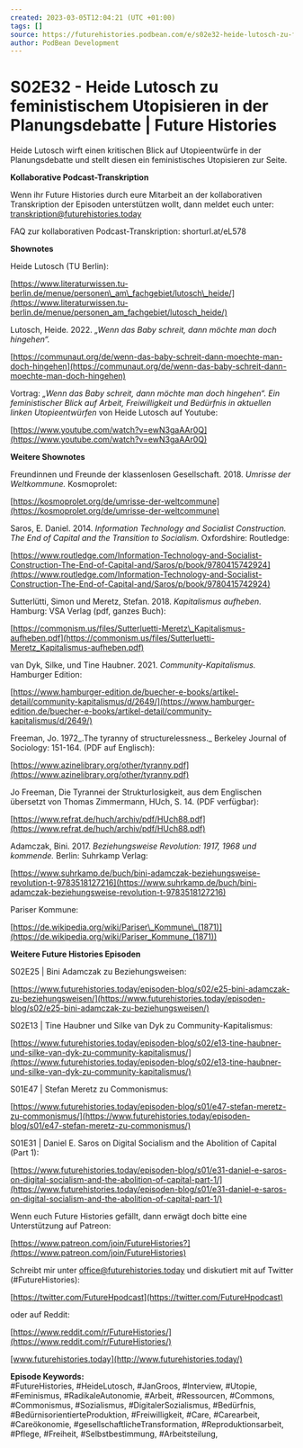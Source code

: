 ```yaml
---
created: 2023-03-05T12:04:21 (UTC +01:00)
tags: []
source: https://futurehistories.podbean.com/e/s02e32-heide-lutosch-zu-feministischen-utopien-in-der-planungsdebatte/
author: PodBean Development
---
```


# S02E32 - Heide Lutosch zu feministischem Utopisieren in der Planungsdebatte | Future Histories

Heide Lutosch wirft einen kritischen Blick auf Utopieentwürfe in der Planungsdebatte und stellt diesen ein feministisches Utopisieren zur Seite.  

**Kollaborative Podcast-Transkription**

Wenn ihr Future Histories durch eure Mitarbeit an der kollaborativen Transkription der Episoden unterstützen wollt, dann meldet euch unter:  
[transkription@futurehistories.today](mailto:transkription@futurehistories.today)

FAQ zur kollaborativen Podcast-Transkription: shorturl.at/eL578

**Shownotes**

Heide Lutosch (TU Berlin):

[https://www.literaturwissen.tu-berlin.de/menue/personen\_am\_fachgebiet/lutosch\_heide/](https://www.literaturwissen.tu-berlin.de/menue/personen_am_fachgebiet/lutosch_heide/)

  
Lutosch, Heide. 2022. _„Wenn das Baby schreit, dann möchte man doch hingehen“._

[https://communaut.org/de/wenn-das-baby-schreit-dann-moechte-man-doch-hingehen](https://communaut.org/de/wenn-das-baby-schreit-dann-moechte-man-doch-hingehen)

  
Vortrag: _„Wenn das Baby schreit, dann möchte man doch hingehen“. Ein feministischer Blick auf Arbeit, Freiwilligkeit und Bedürfnis in aktuellen linken Utopieentwürfen_ von Heide Lutosch auf Youtube:

[https://www.youtube.com/watch?v=ewN3gaAAr0Q](https://www.youtube.com/watch?v=ewN3gaAAr0Q)

  
**Weitere Shownotes**

Freundinnen und Freunde der klassenlosen Gesellschaft. 2018. _Umrisse der Weltkommune._ Kosmoprolet:

[https://kosmoprolet.org/de/umrisse-der-weltcommune](https://kosmoprolet.org/de/umrisse-der-weltcommune)

  
Saros, E. Daniel. 2014. _Information Technology and Socialist Construction. The End of Capital and the Transition to Socialism._ Oxfordshire: Routledge:

[https://www.routledge.com/Information-Technology-and-Socialist-Construction-The-End-of-Capital-and/Saros/p/book/9780415742924](https://www.routledge.com/Information-Technology-and-Socialist-Construction-The-End-of-Capital-and/Saros/p/book/9780415742924)

  
Sutterlütti, Simon und Meretz, Stefan. 2018. _Kapitalismus aufheben._ Hamburg: VSA Verlag (pdf, ganzes Buch):

[https://commonism.us/files/Sutterluetti-Meretz\_Kapitalismus-aufheben.pdf](https://commonism.us/files/Sutterluetti-Meretz_Kapitalismus-aufheben.pdf)

  
van Dyk, Silke, und Tine Haubner. 2021. _Community-Kapitalismus._ Hamburger Edition:

[https://www.hamburger-edition.de/buecher-e-books/artikel-detail/community-kapitalismus/d/2649/](https://www.hamburger-edition.de/buecher-e-books/artikel-detail/community-kapitalismus/d/2649/)

  
Freeman, Jo. 1972_.The tyranny of structurelessness._ Berkeley Journal of Sociology: 151-164. (PDF auf Englisch):

[https://www.azinelibrary.org/other/tyranny.pdf](https://www.azinelibrary.org/other/tyranny.pdf)

  
Jo Freeman, Die Tyrannei der Strukturlosigkeit, aus dem Englischen übersetzt von Thomas Zimmermann, HUch, S. 14. (PDF verfügbar):

[https://www.refrat.de/huch/archiv/pdf/HUch88.pdf](https://www.refrat.de/huch/archiv/pdf/HUch88.pdf)

  
Adamczak, Bini. 2017. _Beziehungsweise Revolution: 1917, 1968 und kommende._ Berlin: Suhrkamp Verlag:

[https://www.suhrkamp.de/buch/bini-adamczak-beziehungsweise-revolution-t-9783518127216](https://www.suhrkamp.de/buch/bini-adamczak-beziehungsweise-revolution-t-9783518127216)

  
Pariser Kommune:

[https://de.wikipedia.org/wiki/Pariser\_Kommune\_(1871)](https://de.wikipedia.org/wiki/Pariser_Kommune_(1871))

  
**Weitere Future Histories Episoden**

S02E25 | Bini Adamczak zu Beziehungsweisen:

[https://www.futurehistories.today/episoden-blog/s02/e25-bini-adamczak-zu-beziehungsweisen/](https://www.futurehistories.today/episoden-blog/s02/e25-bini-adamczak-zu-beziehungsweisen/)

  
S02E13 | Tine Haubner und Silke van Dyk zu Community-Kapitalismus:

[https://www.futurehistories.today/episoden-blog/s02/e13-tine-haubner-und-silke-van-dyk-zu-community-kapitalismus/](https://www.futurehistories.today/episoden-blog/s02/e13-tine-haubner-und-silke-van-dyk-zu-community-kapitalismus/)

  
S01E47 | Stefan Meretz zu Commonismus:

[https://www.futurehistories.today/episoden-blog/s01/e47-stefan-meretz-zu-commonismus/](https://www.futurehistories.today/episoden-blog/s01/e47-stefan-meretz-zu-commonismus/)

  
S01E31 | Daniel E. Saros on Digital Socialism and the Abolition of Capital (Part 1):

[https://www.futurehistories.today/episoden-blog/s01/e31-daniel-e-saros-on-digital-socialism-and-the-abolition-of-capital-part-1/](https://www.futurehistories.today/episoden-blog/s01/e31-daniel-e-saros-on-digital-socialism-and-the-abolition-of-capital-part-1/)

Wenn euch Future Histories gefällt, dann erwägt doch bitte eine Unterstützung auf Patreon:

[https://www.patreon.com/join/FutureHistories?](https://www.patreon.com/join/FutureHistories)

Schreibt mir unter office@futurehistories.today und diskutiert mit auf Twitter (#FutureHistories):

[https://twitter.com/FutureHpodcast](https://twitter.com/FutureHpodcast)

oder auf Reddit:

[https://www.reddit.com/r/FutureHistories/](https://www.reddit.com/r/FutureHistories/)

[www.futurehistories.today](http://www.futurehistories.today/)

  
**Episode Keywords:**  
#FutureHistories, #HeideLutosch, #JanGroos, #Interview, #Utopie, #Feminismus, #RadikaleAutonomie, #Arbeit, #Ressourcen, #Commons, #Commonismus, #Sozialismus, #DigitalerSozialismus, #Bedürfnis, #BedürnisorientierteProduktion, #Freiwilligkeit, #Care, #Carearbeit, #Careökonomie, #gesellschaftlicheTransformation, #Reproduktionsarbeit, #Pflege, #Freiheit, #Selbstbestimmung, #Arbeitsteilung,
